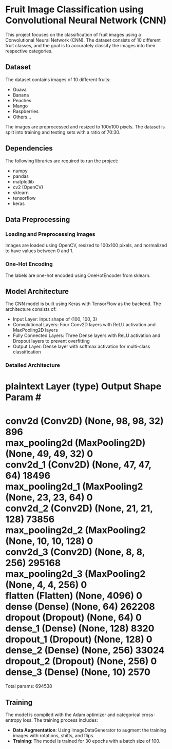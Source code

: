 # Fruit Image Classification using Convolutional Neural Network (CNN)

This project focuses on the classification of fruit images using a Convolutional Neural Network (CNN). The dataset consists of 10 different fruit classes, and the goal is to accurately classify the images into their respective categories.

## Dataset

The dataset contains images of 10 different fruits:

- Guava
- Banana
- Peaches
- Mango
- Raspberries
- Others...

The images are preprocessed and resized to 100x100 pixels. The dataset is split into training and testing sets with a ratio of 70:30.

## Dependencies

The following libraries are required to run the project:

- numpy
- pandas
- matplotlib
- cv2 (OpenCV)
- sklearn
- tensorflow
- keras

## Data Preprocessing

### Loading and Preprocessing Images

Images are loaded using OpenCV, resized to 100x100 pixels, and normalized to have values between 0 and 1.

### One-Hot Encoding

The labels are one-hot encoded using OneHotEncoder from sklearn.

## Model Architecture

The CNN model is built using Keras with TensorFlow as the backend. The architecture consists of:

- Input Layer: Input shape of (100, 100, 3)
- Convolutional Layers: Four Conv2D layers with ReLU activation and MaxPooling2D layers
- Fully Connected Layers: Three Dense layers with ReLU activation and Dropout layers to prevent overfitting
- Output Layer: Dense layer with softmax activation for multi-class classification

### Detailed Architecture

plaintext
Layer (type)                 Output Shape              Param #   
=================================================================
conv2d (Conv2D)              (None, 98, 98, 32)        896       
max_pooling2d (MaxPooling2D) (None, 49, 49, 32)        0         
conv2d_1 (Conv2D)            (None, 47, 47, 64)        18496     
max_pooling2d_1 (MaxPooling2 (None, 23, 23, 64)        0         
conv2d_2 (Conv2D)            (None, 21, 21, 128)       73856     
max_pooling2d_2 (MaxPooling2 (None, 10, 10, 128)       0         
conv2d_3 (Conv2D)            (None, 8, 8, 256)         295168    
max_pooling2d_3 (MaxPooling2 (None, 4, 4, 256)         0         
flatten (Flatten)            (None, 4096)              0         
dense (Dense)                (None, 64)                262208    
dropout (Dropout)            (None, 64)                0         
dense_1 (Dense)              (None, 128)               8320      
dropout_1 (Dropout)          (None, 128)               0         
dense_2 (Dense)              (None, 256)               33024     
dropout_2 (Dropout)          (None, 256)               0         
dense_3 (Dense)              (None, 10)                2570      
=================================================================
Total params: 694538



## Training

The model is compiled with the Adam optimizer and categorical cross-entropy loss. The training process includes:

- **Data Augmentation**: Using ImageDataGenerator to augment the training images with rotations, shifts, and flips.
- **Training**: The model is trained for 30 epochs with a batch size of 100.

